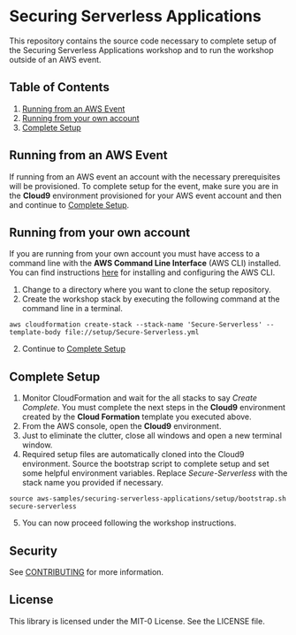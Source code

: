 # Securing Serverless Applications

This repository contains the source code necessary to complete setup of the Securing Serverless Applications workshop and to run the workshop outside of an AWS event. 

## Table of Contents

1. [Running from an AWS Event](#running-from-an-aws-event)
2. [Running from your own account](#running-from-your-own-account)
3. [Complete Setup](#complete-setup)

## Running from an AWS Event

If running from an AWS event an account with the necessary prerequisites will be provisioned.  To complete setup for the event, make sure you are in the **Cloud9** environment provisioned for your AWS event account and then and continue to [Complete Setup](#complete-setup).

## Running from your own account
If you are running from your own account you must have access to a command line with the **AWS Command Line Interface** (AWS CLI) installed.  You can find instructions [here](https://docs.aws.amazon.com/cli/latest/userguide/getting-started-install.html) for installing and configuring the AWS CLI.

1. Change to a directory where you want to clone the setup repository.
2. Create the workshop stack by executing the following command at the command line in a terminal.
~~~
aws cloudformation create-stack --stack-name 'Secure-Serverless' --template-body file://setup/Secure-Serverless.yml
~~~
2. Continue to [Complete Setup](#complete-setup)

## Complete Setup

1. Monitor CloudFormation and wait for the all stacks to say *Create Complete*. You must complete the next steps in the **Cloud9** environment created by the **Cloud Formation** template you executed above.
3. From the AWS console, open the **Cloud9** environment.
4. Just to eliminate the clutter, close all windows and open a new terminal window.
5. Required setup files are automatically cloned into the Cloud9 environment. Source the bootstrap script to complete setup and set some helpful environment variables.  Replace _Secure-Serverless_ with the stack name you provided if necessary.
~~~
source aws-samples/securing-serverless-applications/setup/bootstrap.sh secure-serverless
~~~
5. You can now proceed following the workshop instructions.


## Security

See [CONTRIBUTING](CONTRIBUTING.md#security-issue-notifications) for more information.

## License

This library is licensed under the MIT-0 License. See the LICENSE file.

